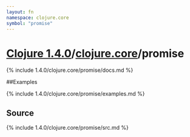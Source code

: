 ```yaml
---
layout: fn
namespace: clojure.core
symbol: "promise"
---
```


# [Clojure 1.4.0](../../)/[clojure.core](../)/promise

{% include 1.4.0/clojure.core/promise/docs.md %}

##Examples

{% include 1.4.0/clojure.core/promise/examples.md %}
## Source
{% include 1.4.0/clojure.core/promise/src.md %}

